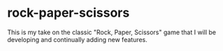 # rock-paper-scissors
This is my take on the classic "Rock, Paper, Scissors" game that I will be developing and continually adding new features. 
